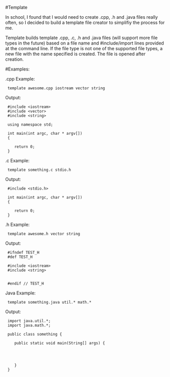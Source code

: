 #Template

In school, I found that I would need to create .cpp, .h and .java files really often, so I decided to build a template file creator to simplifiy the process for me.  

Template builds template .cpp, .c, .h and .java files (will support more file types in the future) based on a file name and #include/import lines provided at the command line.  If the file type is not one of the supported file types, a new file with the name specified is created.  The file is opened after creation.


#Examples:

 .cpp Example:
 
     template awesome.cpp iostream vector string
 Output:

     #include <iostream>
     #include <vector>
     #include <string>

     using namespace std;

     int main(int argc, char * argv[])
     {

        return 0;
     }
     
 .c Example:
 
     template something.c stdio.h
 Output:

     #include <stdio.h>

     int main(int argc, char * argv[])
     {

        return 0;
     }

 .h Example:
 
     template awesome.h vector string

 Output:

     #ifndef TEST_H
     #def TEST_H

     #include <iostream>
     #include <string>


     #endif // TEST_H

 Java Example:
 
     template something.java util.* math.*

 Output:

     import java.util.*;
     import java.math.*;

     public class something {

        public static void main(String[] args) {




        }
     }
 